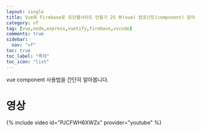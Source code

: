 ```yaml
---
layout: single
title: Vue와 Firebase로 모던웹사이트 만들기 25 뷰(vue) 컴포넌트(component) 알아보기
category: vf
tag: [vue,node,express,vuetify,firebase,vscode]
comments: true
sidebar:
  nav: "vf"
toc: true
toc_label: "목차"
toc_icon: "list"
---
```


vue component 사용법을 간단히 알아봅니다.

# 영상

{% include video id="PJCFWH6XWZs" provider="youtube" %}
